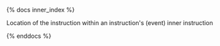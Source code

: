 {% docs inner_index %}

Location of the instruction within an instruction's (event) inner instruction

{% enddocs %}